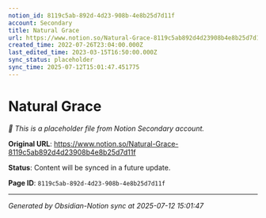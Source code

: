 ```yaml
---
notion_id: 8119c5ab-892d-4d23-908b-4e8b25d7d11f
account: Secondary
title: Natural Grace
url: https://www.notion.so/Natural-Grace-8119c5ab892d4d23908b4e8b25d7d11f
created_time: 2022-07-26T23:04:00.000Z
last_edited_time: 2023-03-15T16:50:00.000Z
sync_status: placeholder
sync_time: 2025-07-12T15:01:47.451775
---
```


# Natural Grace

*🔄 This is a placeholder file from Notion Secondary account.*

**Original URL**: https://www.notion.so/Natural-Grace-8119c5ab892d4d23908b4e8b25d7d11f

**Status**: Content will be synced in a future update.

**Page ID**: `8119c5ab-892d-4d23-908b-4e8b25d7d11f`

---

*Generated by Obsidian-Notion sync at 2025-07-12 15:01:47*
